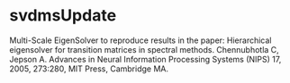 svdmsUpdate
===========

Multi-Scale EigenSolver to reproduce results in the paper:
 Hierarchical eigensolver for transition matrices in spectral methods.
 Chennubhotla C, Jepson A.
 Advances in Neural Information Processing Systems (NIPS) 17, 2005, 273:280, MIT Press, Cambridge MA.
